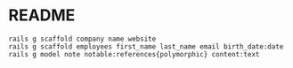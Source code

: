 # README

    rails g scaffold company name website
    rails g scaffold employees first_name last_name email birth_date:date
    rails g model note notable:references{polymorphic} content:text